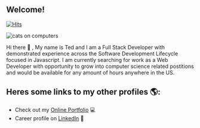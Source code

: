 ## Welcome!
[![Hits](https://hits.seeyoufarm.com/api/count/incr/badge.svg?url=https%3A%2F%2Fgithub.com%2FDrop-G&count_bg=%233DC89C&title_bg=%2312A6ED&icon=&icon_color=%23E7E7E7&title=hits&edge_flat=true)](https://hits.seeyoufarm.com)

![cats on computers](https://media.giphy.com/media/4a5b4AH9TG7zEgsEEe/giphy-downsized.gif)

Hi there 👋 , 
My name is Ted and I am a Full Stack Developer with demonstrated experience across the Software Development Lifecycle focused in Javascript. I am currently searching for work as a Web Developer with opportunity to grow into computer science related postitions and would be available for any amount of hours anywhere in the US. 

## Heres some links to my other profiles 🌎:
- Check out my <a href="https://www.tedpeters.herokuapp.com">Online Portfolio</a> 💻
- Career profile on <a href="https://www.linkedin.com/tedpeters">LinkedIn</a> 💼


<!--
**Drop-G/Drop-G** is a ✨ _special_ ✨ repository because its `README.md` (this file) appears on your GitHub profile.

Here are some ideas to get you started:

- 🔭 I’m currently working on ...
- 🌱 I’m currently learning ...
- 👯 I’m looking to collaborate on ...
- 🤔 I’m looking for help with ...
- 💬 Ask me about ...
- 📫 How to reach me: ...
- 😄 Pronouns: ...
- ⚡ Fun fact: ...
-->
